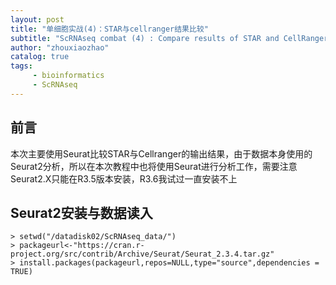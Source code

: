 ```yaml
---
layout: post
title: "单细胞实战(4)：STAR与cellranger结果比较"
subtitle: "ScRNAseq combat (4) : Compare results of STAR and CellRanger"
author: "zhouxiaozhao"
catalog: true
tags:
     - bioinformatics
     - ScRNAseq
---
```


## 前言

本次主要使用Seurat比较STAR与Cellranger的输出结果，由于数据本身使用的Seurat2分析，所以在本次教程中也将使用Seurat进行分析工作，需要注意Seurat2.X只能在R3.5版本安装，R3.6我试过一直安装不上

## Seurat2安装与数据读入

```
> setwd("/datadisk02/ScRNAseq_data/")
> packageurl<-"https://cran.r-project.org/src/contrib/Archive/Seurat/Seurat_2.3.4.tar.gz"
> install.packages(packageurl,repos=NULL,type="source",dependencies = TRUE)



```


